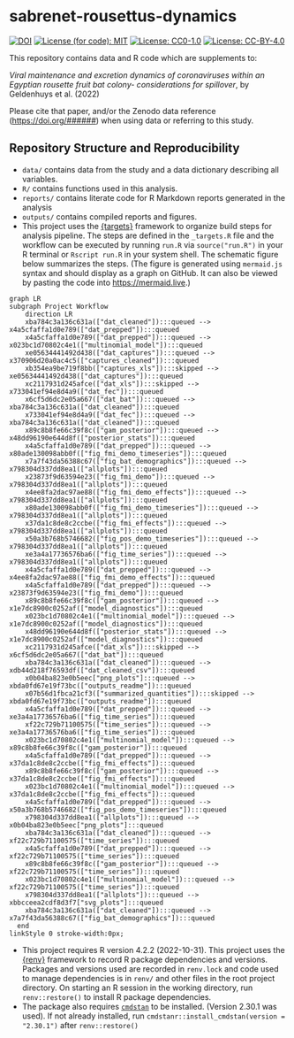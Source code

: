 
<!-- README.md is generated from README.Rmd. Please edit that file -->

# sabrenet-rousettus-dynamics

[![DOI](https://zenodo.org/badge/DOI/10.5281/zenodo.6637927)](https://doi.org/10.5281/zenodo.6637927)
[![License (for code):
MIT](https://img.shields.io/badge/License%20(for%20code)-MIT-green.svg)](https://opensource.org/licenses/MIT)
[![License:
CC0-1.0](https://img.shields.io/badge/License%20(for%20data)-CC0_1.0-lightgrey.svg)](http://creativecommons.org/publicdomain/zero/1.0/)
[![License:
CC-BY-4.0](https://img.shields.io/badge/License%20(for%20text)-CC_BY_4.0-blue.svg)](http://creativecommons.org/publicdomain/zero/1.0/)

This repository contains data and R code which are supplements to:

*Viral maintenance and excretion dynamics of coronaviruses within an
Egyptian rousette fruit bat colony- considerations for spillover*, by
Geldenhuys et al. (2022)

Please cite that paper, and/or the Zenodo data reference
(<a href="https://doi.org/######" class="uri">https://doi.org/######</a>)
when using data or referring to this study.

## Repository Structure and Reproducibility

- `data/` contains data from the study and a data dictionary describing
  all variables.
- `R/` contains functions used in this analysis.
- `reports/` contains literate code for R Markdown reports generated in
  the analysis
- `outputs/` contains compiled reports and figures.
- This project uses the
  [{targets}](https://wlandau.github.io/targets-manual/) framework to
  organize build steps for analysis pipeline. The steps are defined in
  the `_targets.R` file and the workflow can be executed by running
  `run.R` via `source("run.R")` in your R terminal or `Rscript run.R` in
  your system shell. The schematic figure below summarizes the steps.
  (The figure is generated using `mermaid.js` syntax and should display
  as a graph on GitHub. It can also be viewed by pasting the code into
  <https://mermaid.live>.)

``` mermaid
graph LR
subgraph Project Workflow
    direction LR
    xba784c3a136c631a(["dat_cleaned"]):::queued --> x4a5cfaffa1d0e789(["dat_prepped"]):::queued
    x4a5cfaffa1d0e789(["dat_prepped"]):::queued --> x023bc1d70802c4e1(["multinomial_model"]):::queued
    xe05634441492d438(["dat_captures"]):::queued --> x370906d20a0ac4c5(["captures_cleaned"]):::queued
    xb354ea9be719f8bb(["captures_xls"]):::skipped --> xe05634441492d438(["dat_captures"]):::queued
    xc2117931d245afce(["dat_xls"]):::skipped --> x733041ef94e8d4a9(["dat_fec"]):::queued
    x6cf5d6dc2e05a667(["dat_bat"]):::queued --> xba784c3a136c631a(["dat_cleaned"]):::queued
    x733041ef94e8d4a9(["dat_fec"]):::queued --> xba784c3a136c631a(["dat_cleaned"]):::queued
    x89c8b8fe66c39f8c(["gam_posterior"]):::queued --> x48dd96190e644d8f(["posterior_stats"]):::queued
    x4a5cfaffa1d0e789(["dat_prepped"]):::queued --> x80ade130098abb0f(["fig_fmi_demo_timeseries"]):::queued
    x7a7f43da56388c67(["fig_bat_demographics"]):::queued --> x798304d337dd8ea1(["allplots"]):::queued
    x23873f9d63594e23(["fig_fmi_demo"]):::queued --> x798304d337dd8ea1(["allplots"]):::queued
    x4ee8fa2dac97ae88(["fig_fmi_demo_effects"]):::queued --> x798304d337dd8ea1(["allplots"]):::queued
    x80ade130098abb0f(["fig_fmi_demo_timeseries"]):::queued --> x798304d337dd8ea1(["allplots"]):::queued
    x37da1c8de8c2ccbe(["fig_fmi_effects"]):::queued --> x798304d337dd8ea1(["allplots"]):::queued
    x50a3b768b5746682(["fig_pos_demo_timeseries"]):::queued --> x798304d337dd8ea1(["allplots"]):::queued
    xe3a4a17736576ba6(["fig_time_series"]):::queued --> x798304d337dd8ea1(["allplots"]):::queued
    x4a5cfaffa1d0e789(["dat_prepped"]):::queued --> x4ee8fa2dac97ae88(["fig_fmi_demo_effects"]):::queued
    x4a5cfaffa1d0e789(["dat_prepped"]):::queued --> x23873f9d63594e23(["fig_fmi_demo"]):::queued
    x89c8b8fe66c39f8c(["gam_posterior"]):::queued --> x1e7dc8900c0252af(["model_diagnostics"]):::queued
    x023bc1d70802c4e1(["multinomial_model"]):::queued --> x1e7dc8900c0252af(["model_diagnostics"]):::queued
    x48dd96190e644d8f(["posterior_stats"]):::queued --> x1e7dc8900c0252af(["model_diagnostics"]):::queued
    xc2117931d245afce(["dat_xls"]):::skipped --> x6cf5d6dc2e05a667(["dat_bat"]):::queued
    xba784c3a136c631a(["dat_cleaned"]):::queued --> xdb44d218f76593df(["dat_cleaned_csv"]):::queued
    x0b04ba823e0b5eec["png_plots"]:::queued --> xbda0fd67e19f73bc(["outputs_readme"]):::queued
    x07b56d1fbca21cf3(["summarized_quantities"]):::skipped --> xbda0fd67e19f73bc(["outputs_readme"]):::queued
    x4a5cfaffa1d0e789(["dat_prepped"]):::queued --> xe3a4a17736576ba6(["fig_time_series"]):::queued
    xf22c729b71100575(["time_series"]):::queued --> xe3a4a17736576ba6(["fig_time_series"]):::queued
    x023bc1d70802c4e1(["multinomial_model"]):::queued --> x89c8b8fe66c39f8c(["gam_posterior"]):::queued
    x4a5cfaffa1d0e789(["dat_prepped"]):::queued --> x37da1c8de8c2ccbe(["fig_fmi_effects"]):::queued
    x89c8b8fe66c39f8c(["gam_posterior"]):::queued --> x37da1c8de8c2ccbe(["fig_fmi_effects"]):::queued
    x023bc1d70802c4e1(["multinomial_model"]):::queued --> x37da1c8de8c2ccbe(["fig_fmi_effects"]):::queued
    x4a5cfaffa1d0e789(["dat_prepped"]):::queued --> x50a3b768b5746682(["fig_pos_demo_timeseries"]):::queued
    x798304d337dd8ea1(["allplots"]):::queued --> x0b04ba823e0b5eec["png_plots"]:::queued
    xba784c3a136c631a(["dat_cleaned"]):::queued --> xf22c729b71100575(["time_series"]):::queued
    x4a5cfaffa1d0e789(["dat_prepped"]):::queued --> xf22c729b71100575(["time_series"]):::queued
    x89c8b8fe66c39f8c(["gam_posterior"]):::queued --> xf22c729b71100575(["time_series"]):::queued
    x023bc1d70802c4e1(["multinomial_model"]):::queued --> xf22c729b71100575(["time_series"]):::queued
    x798304d337dd8ea1(["allplots"]):::queued --> xbbcceea2cdf8d3f7["svg_plots"]:::queued
    xba784c3a136c631a(["dat_cleaned"]):::queued --> x7a7f43da56388c67(["fig_bat_demographics"]):::queued
  end
linkStyle 0 stroke-width:0px;
```

- This project requires R version 4.2.2 (2022-10-31). This project uses
  the [{renv}](https://rstudio.github.io/renv/) framework to record R
  package dependencies and versions. Packages and versions used are
  recorded in `renv.lock` and code used to manage dependencies is in
  `renv/` and other files in the root project directory. On starting an
  R session in the working directory, run `renv::restore()` to install R
  package dependencies.
- The package also requires
  [`cmdstan`](https://mc-stan.org/users/interfaces/cmdstan) to be
  installed. (Version 2.30.1 was used). If not already installed, run
  `cmdstanr::install_cmdstan(version = "2.30.1")` after
  `renv::restore()`
